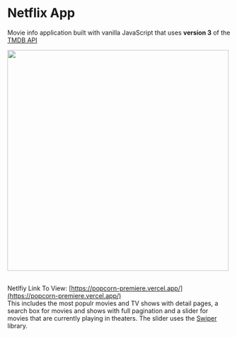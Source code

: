 # Netflix App
Movie info application built with vanilla JavaScript that uses **version 3** of the [TMDB API](https://developers.themoviedb.org/3)

<img src="images/screen.jpg" width="500">

<br>Netlfiy Link To View: [https://popcorn-premiere.vercel.app/](https://popcorn-premiere.vercel.app/)<br />
This includes the most populr movies and TV shows with detail pages, a search box for movies and shows with full pagination and a slider for movies that are currently playing in theaters. The slider uses the [Swiper](https://swiperjs.com) library.


